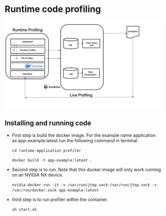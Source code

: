 # Runtime code profiling

![](schematics-v1.png)
## Installing and running code

- First step is build the docker image. For the example name application as app-example:latest run the following command in terminal

    ``` cd runtime-application profiler ```

    ``` docker build -t app-example:latest . ```

- Second step is to run. Note that this docker image will only work running on an NVIDIA NX device.

    ``` nvidia-docker run -it -v /var/run/jtop.sock:/var/run/jtop.sock -v /var/run/docker.sock app-example:latest ```

- third step is to run profiler within the container.

    ``` sh start.sh ```
